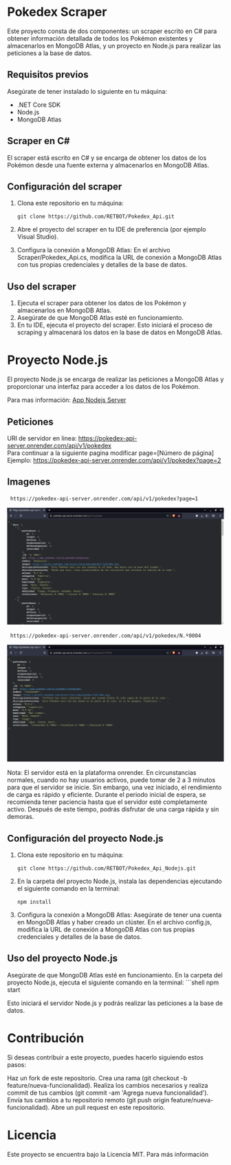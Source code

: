 # Pokedex Scraper

Este proyecto consta de dos componentes: un scraper escrito en C# para obtener información detallada de todos los Pokémon existentes y almacenarlos en MongoDB Atlas, y un proyecto en Node.js para realizar las peticiones a la base de datos.

## Requisitos previos

Asegúrate de tener instalado lo siguiente en tu máquina:

- .NET Core SDK
- Node.js
- MongoDB Atlas

## Scraper en C#

El scraper está escrito en C# y se encarga de obtener los datos de los Pokémon desde una fuente externa y almacenarlos en MongoDB Atlas.

## Configuración del scraper

1. Clona este repositorio en tu máquina:
    ```shell
   git clone https://github.com/RETBOT/Pokedex_Api.git

2. Abre el proyecto del scraper en tu IDE de preferencia (por ejemplo Visual Studio).

3. Configura la conexión a MongoDB Atlas:
    En el archivo Scraper/Pokedex_Api.cs, modifica la URL de conexión a MongoDB Atlas con tus propias credenciales y detalles de la base de datos.

## Uso del scraper
1. Ejecuta el scraper para obtener los datos de los Pokémon y almacenarlos en MongoDB Atlas.
2. Asegúrate de que MongoDB Atlas esté en funcionamiento.
3. En tu IDE, ejecuta el proyecto del scraper. Esto iniciará el proceso de scraping y almacenará los datos en la base de datos en MongoDB Atlas.

# Proyecto Node.js
El proyecto Node.js se encarga de realizar las peticiones a MongoDB Atlas y proporcionar una interfaz para acceder a los datos de los Pokémon.

Para mas información: [App Nodejs Server]( https://github.com/RETBOT/Pokedex_Api_Nodejs)

## Peticiones 
URl de servidor en linea: https://pokedex-api-server.onrender.com/api/v1/pokedex <br>
Para continuar a la siguiente pagina modificar page=[Número de página] <br>
Ejemplo: https://pokedex-api-server.onrender.com/api/v1/pokedex?page=2 

## Imagenes
```
 https://pokedex-api-server.onrender.com/api/v1/pokedex?page=1
 ```
![Api-Pokemon](https://github.com/RETBOT/Pokedex_Api_Nodejs/blob/main/Imgs/Pokemon%20Api.png)
```
 https://pokedex-api-server.onrender.com/api/v1/pokedex/N.º0004
 ```
![Api-1-Pokemon](https://github.com/RETBOT/Pokedex_Api_Nodejs/blob/main/Imgs/Pokemon%20Api%20pokemon.png)

Nota: El servidor está en la plataforma onrender. En circunstancias normales, cuando no hay usuarios activos, puede tomar de 2 a 3 minutos para que el servidor se inicie. Sin embargo, una vez iniciado, el rendimiento de carga es rápido y eficiente. Durante el periodo inicial de espera, se recomienda tener paciencia hasta que el servidor esté completamente activo. Después de este tiempo, podrás disfrutar de una carga rápida y sin demoras.

## Configuración del proyecto Node.js
1. Clona este repositorio en tu máquina:
    ```shell
    git clone https://github.com/RETBOT/Pokedex_Api_Nodejs.git

2. En la carpeta del proyecto Node.js, instala las dependencias ejecutando el siguiente comando en la terminal:
    ```shell
    npm install

3. Configura la conexión a MongoDB Atlas:
Asegúrate de tener una cuenta en MongoDB Atlas y haber creado un clúster.
En el archivo config.js, modifica la URL de conexión a MongoDB Atlas con tus propias credenciales y detalles de la base de datos.

## Uso del proyecto Node.js
Asegúrate de que MongoDB Atlas esté en funcionamiento.
En la carpeta del proyecto Node.js, ejecuta el siguiente comando en la terminal:
    ```shell
    npm start

Esto iniciará el servidor Node.js y podrás realizar las peticiones a la base de datos.

# Contribución
Si deseas contribuir a este proyecto, puedes hacerlo siguiendo estos pasos:

Haz un fork de este repositorio.
Crea una rama (git checkout -b feature/nueva-funcionalidad).
Realiza los cambios necesarios y realiza commit de tus cambios (git commit -am 'Agrega nueva funcionalidad').
Envía tus cambios a tu repositorio remoto (git push origin feature/nueva-funcionalidad).
Abre un pull request en este repositorio.

# Licencia
Este proyecto se encuentra bajo la Licencia MIT. Para más información

